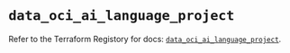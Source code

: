 # `data_oci_ai_language_project`

Refer to the Terraform Registory for docs: [`data_oci_ai_language_project`](https://registry.terraform.io/providers/oracle/oci/6.18.0/docs/data-sources/ai_language_project).
